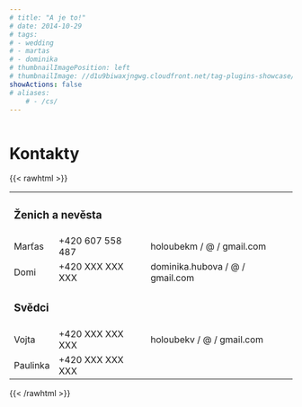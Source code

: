 ```yaml
---
# title: "A je to!"
# date: 2014-10-29
# tags:
# - wedding
# - martas
# - dominika
# thumbnailImagePosition: left
# thumbnailImage: //d1u9biwaxjngwg.cloudfront.net/tag-plugins-showcase/car-6-140.jpg
showActions: false
# aliases:
    # - /cs/
---
```


<!-- {{< toc >}} -->

<!-- <br/> -->
<p style="margin: 0px; line-height: 0px"> &nbsp; </p>

# Kontakty

{{< rawhtml >}}
<table>
    <tbody>
        <tr>
            <td colspan="3">
                <h3>Ženich a nevěsta</h3>
            </td>
        </tr>
        <tr>
            <td>Marťas</td>
            <td>+420 607 558 487</td>
            <td>holoubekm / @ / gmail.com</td>
        </tr>
        <tr></tr>
        <tr>
            <td>Domi</td>
            <td>+420 XXX XXX XXX</td>
            <td>dominika.hubova / @ / gmail.com</td>
        </tr>
        <tr>
            <td colspan="3">
                <h3>Svědci</h3>
            </td>
        </tr>
        <tr>
            <td>Vojta</td>
            <td>+420 XXX XXX XXX</td>
            <td>holoubekv / @ / gmail.com</td>
        </tr>
        <tr></tr>
        <tr>
            <td>Paulinka</td>
            <td>+420 XXX XXX XXX</td>
            <td></td>
        </tr>
    </tbody>
</table>
{{< /rawhtml >}}

<p style="margin: 0px; "> &nbsp; </p>
